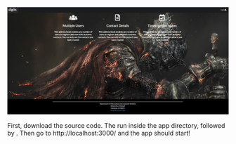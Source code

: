 <img src="doc/landing.png">

First, download the source code. The run <meteor npm install> inside the app directory, followed by <meteor npm run start>. Then go to http://localhost:3000/ and the app should start!
